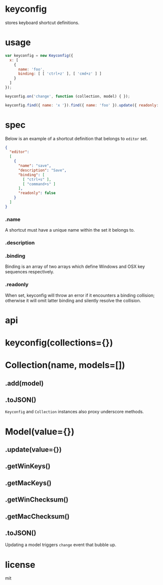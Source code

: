 # keyconfig

stores keyboard shortcut definitions.

# usage

```js
var keyconfig = new Keyconfig({
  x: [ 
    { 
      name: 'foo', 
      binding: [ [ 'ctrl+z' ], [ 'cmd+z' ] ]
    } 
  ]
});

keyconfig.on('change', function (collection, model) { });

keyconfig.find({ name: 'x '}).find({ name: 'foo' }).update({ readonly: true });

```

# spec

Below is an example of a shortcut definition that belongs to `editor` set.

```json
{
  "editor":
  [
    {
      "name": "save",
      "description": "Save",
      "binding": [
        [ "ctrl+s" ],
        [ "command+s" ]
      ],
      "readonly": false
    }
  ]
}
```

### .name

A shortcut must have a unique name within the set it belongs to.

### .description

### .binding

Binding is an array of two arrays which define Windows and OSX key sequences respectively.

### .readonly

When set, keyconfig will throw an error if it encounters a binding collision; otherwise it will omit latter binding and silently resolve the collision.

# api

# keyconfig(collections={})

# Collection(name, models=[])

## .add(model)
## .toJSON()

`Keyconfig` and `Collection` instances also proxy underscore methods.

# Model(value={})

## .update(value={})
## .getWinKeys()
## .getMacKeys()
## .getWinChecksum()
## .getMacChecksum()
## .toJSON()

Updating a model triggers `change` event that bubble up.

# license

mit